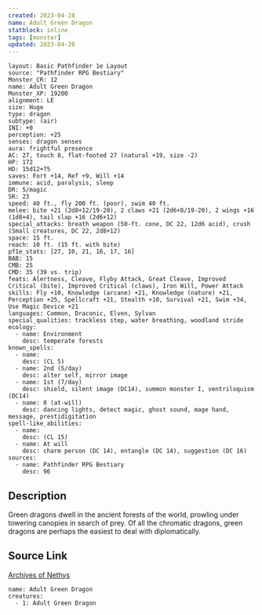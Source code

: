 ```yaml
---
created: 2023-04-28
name: Adult Green Dragon
statblock: inline
tags: [monster]
updated: 2023-04-28
---
```

```statblock
layout: Basic Pathfinder 1e Layout
source: "Pathfinder RPG Bestiary"
Monster_CR: 12
name: Adult Green Dragon
Monster_XP: 19200
alignment: LE
size: Huge
type: dragon
subtype: (air)
INI: +0
perception: +25
senses: dragon senses
aura: frightful presence
AC: 27, touch 8, flat-footed 27 (natural +19, size -2)
HP: 172
HD: 15d12+75
saves: Fort +14, Ref +9, Will +14
immune: acid, paralysis, sleep
DR: 5/magic
SR: 23
speed: 40 ft., fly 200 ft. (poor), swim 40 ft.
melee: bite +21 (2d8+12/19-20), 2 claws +21 (2d6+8/19-20), 2 wings +16 (1d8+4), tail slap +16 (2d6+12)
special_attacks: breath weapon (50-ft. cone, DC 22, 12d6 acid), crush (Small creatures, DC 22, 2d8+12)
space: 15 ft.
reach: 10 ft. (15 ft. with bite)
pf1e_stats: [27, 10, 21, 16, 17, 16]
BAB: 15
CMB: 25
CMD: 35 (39 vs. trip)
feats: Alertness, Cleave, Flyby Attack, Great Cleave, Improved Critical (bite), Improved Critical (claws), Iron Will, Power Attack
skills: Fly +10, Knowledge (arcane) +21, Knowledge (nature) +21, Perception +25, Spellcraft +21, Stealth +10, Survival +21, Swim +34, Use Magic Device +21
languages: Common, Draconic, Elven, Sylvan
special_qualities: trackless step, water breathing, woodland stride
ecology:
  - name: Environment
    desc: temperate forests
known_spells:
  - name:
    desc: (CL 5)
  - name: 2nd (5/day)
    desc: alter self, mirror image
  - name: 1st (7/day)
    desc: shield, silent image (DC14), summon monster I, ventriloquism (DC14)
  - name: 0 (at-will)
    desc: dancing lights, detect magic, ghost sound, mage hand, message, prestidigitation
spell-like_abilities:
  - name:
    desc: (CL 15)
  - name: At will
    desc: charm person (DC 14), entangle (DC 14), suggestion (DC 16)
sources:
  - name: Pathfinder RPG Bestiary
    desc: 96
```
## Description
Green dragons dwell in the ancient forests of the world, prowling under towering canopies in search of prey. Of all the chromatic dragons, green dragons are perhaps the easiest to deal with diplomatically.
## Source Link
[Archives of Nethys](https://aonprd.com/MonsterDisplay.aspx?ItemName=Adult%20Green%20Dragon)
```encounter-table
name: Adult Green Dragon
creatures:
  - 1: Adult Green Dragon
```
